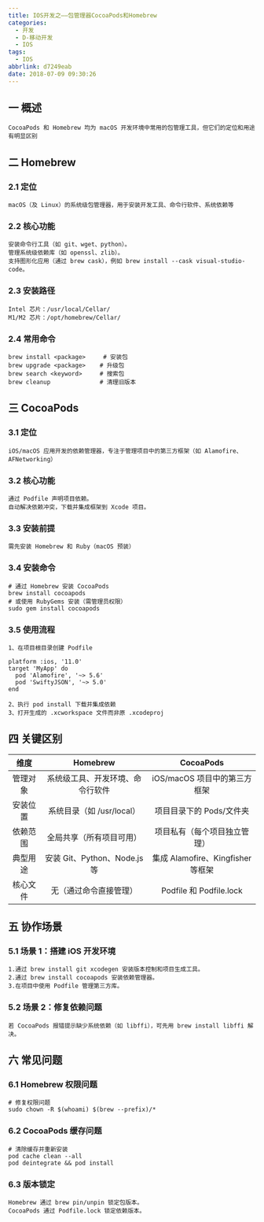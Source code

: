 ```yaml
---
title: IOS开发之——包管理器CocoaPods和Homebrew
categories:
  - 开发
  - D-移动开发
  - IOS
tags:
  - IOS
abbrlink: d7249eab
date: 2018-07-09 09:30:26
---
```

## 一 概述

```
CocoaPods 和 Homebrew 均为 macOS 开发环境中常用的包管理工具，但它们的定位和用途有明显区别
```

<!--more-->

## 二 Homebrew

### 2.1 定位

```
macOS（及 Linux）的系统级包管理器，用于安装开发工具、命令行软件、系统依赖等
```

### 2.2 核心功能

```
安装命令行工具（如 git、wget、python）。
管理系统级依赖库（如 openssl、zlib）。
支持图形化应用（通过 brew cask），例如 brew install --cask visual-studio-code。
```

### 2.3 安装路径

```
Intel 芯片：/usr/local/Cellar/
M1/M2 芯片：/opt/homebrew/Cellar/
```

### 2.4 常用命令

```
brew install <package>     # 安装包
brew upgrade <package>    # 升级包
brew search <keyword>     # 搜索包
brew cleanup              # 清理旧版本
```

## 三 CocoaPods

### 3.1 定位

```
iOS/macOS 应用开发的依赖管理器，专注于管理项目中的第三方框架（如 Alamofire、AFNetworking）
```

### 3.2 核心功能

```
通过 Podfile 声明项目依赖。
自动解决依赖冲突，下载并集成框架到 Xcode 项目。
```

### 3.3 安装前提

```
需先安装 Homebrew 和 Ruby（macOS 预装）
```

### 3.4 安装命令

```
# 通过 Homebrew 安装 CocoaPods
brew install cocoapods
# 或使用 RubyGems 安装（需管理员权限）
sudo gem install cocoapods
```

### 3.5 使用流程

```
1、在项目根目录创建 Podfile

platform :ios, '11.0'
target 'MyApp' do
  pod 'Alamofire', '~> 5.6'
  pod 'SwiftyJSON', '~> 5.0'
end

2、执行 pod install 下载并集成依赖
3、打开生成的 .xcworkspace 文件而非原 .xcodeproj
```

## 四 关键区别

|   维度   |             Homebrew             |             CocoaPods             |
| :------: | :------------------------------: | :-------------------------------: |
| 管理对象 | 系统级工具、开发环境、命令行软件 |   iOS/macOS 项目中的第三方框架    |
| 安装位置 |    系统目录（如 /usr/local）     |     项目目录下的 Pods/文件夹      |
| 依赖范围 |     全局共享（所有项目可用）     |   项目私有（每个项目独立管理）    |
| 典型用途 |   安装 Git、Python、Node.js 等   | 集成 Alamofire、Kingfisher 等框架 |
| 核心文件 |      无（通过命令直接管理）      |      Podfile 和 Podfile.lock      |

## 五 协作场景

### 5.1 场景 1：搭建 iOS 开发环境

```
1.通过 brew install git xcodegen 安装版本控制和项目生成工具。
2.通过 brew install cocoapods 安装依赖管理器。
3.在项目中使用 Podfile 管理第三方库。
```

### 5.2 场景 2：修复依赖问题

```
若 CocoaPods 报错提示缺少系统依赖（如 libffi），可先用 brew install libffi 解决。
```

## 六 常见问题

### 6.1 Homebrew 权限问题

```
# 修复权限问题
sudo chown -R $(whoami) $(brew --prefix)/*
```

### 6.2 CocoaPods 缓存问题

```
# 清除缓存并重新安装
pod cache clean --all
pod deintegrate && pod install
```

### 6.3 版本锁定

```
Homebrew 通过 brew pin/unpin 锁定包版本。
CocoaPods 通过 Podfile.lock 锁定依赖版本。
```


